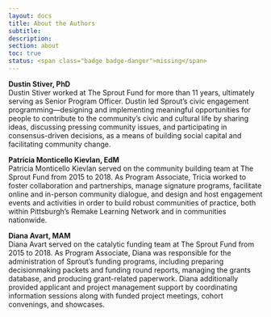 ```yaml
---
layout: docs
title: About the Authors
subtitle:
description:
section: about
toc: true
status: <span class="badge badge-danger">missing</span>
---
```


**Dustin Stiver, PhD**  
Dustin Stiver worked at The Sprout Fund for more than 11 years, ultimately serving as Senior Program Officer. Dustin led Sprout’s civic engagement programming—designing and implementing meaningful opportunities for people to contribute to the community’s civic and cultural life by sharing ideas, discussing pressing community issues, and participating in consensus-driven decisions, as a means of building social capital and facilitating community change.

**Patricia Monticello Kievlan, EdM**
<br/>Patricia Monticello Kievlan served on the community building team at The Sprout Fund from 2015 to 2018. As Program Associate, Tricia worked to foster collaboration and partnerships, manage signature programs, facilitate online and in-person community dialogue, and design and host engagement events and activities in order to build robust communities of practice, both within Pittsburgh’s Remake Learning Network and in communities nationwide.  

**Diana Avart, MAM**
<br/>Diana Avart served on the catalytic funding team at The Sprout Fund from 2015 to 2018. As Program Associate, Diana was responsible for the administration of Sprout’s funding programs, including preparing decisionmaking packets and funding round reports, managing the grants database, and producing grant-related paperwork. Diana additionally provided applicant and project management support by coordinating information sessions along with funded project meetings, cohort convenings, and showcases.

